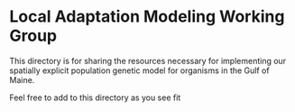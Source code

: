 # Local Adaptation Modeling Working Group

This directory is for sharing the resources necessary for implementing
our spatially explicit population genetic model for organisms in the Gulf
of Maine.

Feel free to add to this directory as you see fit



